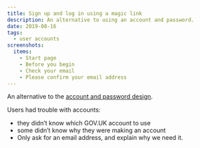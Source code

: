 ```yaml
---
title: Sign up and log in using a magic link
description: An alternative to using an account and password.
date: 2019-08-16
tags:
  - user accounts
screenshots:
  items:
    - Start page
    - Before you begin
    - Check your email
    - Please confirm your email address
---
```


An alternative to the [account and password design](/apply-for-teacher-training/apply-june-2019/create-account).

Users had trouble with accounts:

* they didn’t know which GOV.UK account to use
* some didn’t know why they were making an account
* Only ask for an email address, and explain why we need it.
